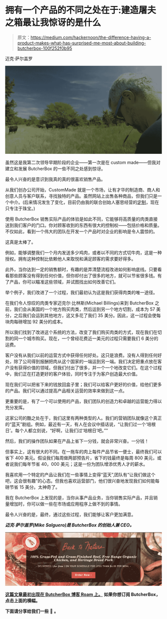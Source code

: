 # 拥有一个产品的不同之处在于:建造屠夫之箱最让我惊讶的是什么

> 原文：<https://medium.com/hackernoon/the-difference-having-a-product-makes-what-has-surprised-me-most-about-building-butcherbox-100f252f0b95>

迈克·萨尔盖罗

![](img/50bc8c7896db8a9dfb57f9d7f66b9df2.png)

虽然这是我第二次领导早期阶段的企业——第一次是在 custom made——但我对建立和发展 ButcherBox 的一些不同之处感到惊讶。

最令人兴奋的是意识到我真的真的很喜欢销售产品。

从我们创办公司开始，CustomMade 就是一个市场，让有才华的制造商、商人和创意人员与客户联系，寻找独特的产品。虽然网站上出售各种商品，但我们只是一个中介。(后来情况发生了变化，目前仍由我的联合创始人塞思经营的[定制](https://www.custommade.com/)，现在只专注于珠宝。)

使用 ButcherBox 销售实际产品的体验是如此不同，它能够将高质量的肉类直接送到我们客户的门口。你对顾客收到的东西有很大的控制权——包括价格和质量。不仅如此，看到一个伟大的团队在开发一个产品时对企业的影响是令人震惊的。

这真是太棒了。

例如，能够调整我们一个月内发送多少鸡肉，或者以不同的方式切牛肉，这是一种授权。拥有这种控制比依赖他人来取悦和满足顾客的需求要好得多。

此外，当你达到一定的销售额时，有趣的是弄清楚流程改进如何影响底线。只要看看那些顾客没有得到任何价值，但你却付出了很多的地方，就可以节省很多钱。有了产品，你可以瞄准这些领域，并试图找出如何改善它们。

举个例子，我们改进了一个过程，我们最初认为这是我们获得肉类的唯一途径。

在我们令人惊叹的肉类专家迈克尔·比林斯(Michael Billings)来到 ButcherBox 之前，我们会从美国的一个地方购买肉类，然后运到另一个地方切割，成本为 57 美分，之后我们会运到其他地方，这又多花了我们 35 美分。因此，这一过程会使每块肉每磅增加 92 美分的成本。

所以我们找到了改进这个系统的方法，改变了我们购买肉类的方式，现在我们在切割的同一个城市购买。现在，一个曾经花费近一美元的过程只需要我们 6 美分的运费。

客户没有从我们以前的运营方式中获得任何好处。这只是浪费。没有人得到任何好处，除了公司得到报酬把肉从这个国家的一端运到另一端。我们决定把重点放在客户没有获得价值的领域，但我们付出了很多，并一个一个地改变它们。在这个过程中，我们正在打造更好的客户体验，同时专注于为客户创造最大价值。

现在我们可以把省下来的钱放回盒子里；我们可以给客户更好的价值，给他们更多的产品。我们可以通过提高产品相关运营的效率来做到这一点。

更重要的是，有了一个可以使用的产品，我们团队的创造力和卓越的运营能力得以充分发挥。

这家公司的酷之处在于，我们这里有两种类型的人。我们的营销团队就像这个真正的“蓝天”剧组。例如，最近有一天，有人在会议中插话说，“让我们过一个‘培根日’。每个人都立刻说，“好啊，让我们过‘培根日’吧。”"

然后，我们的操作团队如果在产品上省下一分钱，就会非常兴奋。一分钱！

但事实上，这有很大的不同。在一拖车的肉上每件产品节省一便士，最终我们可以省下 400 美元。假设我们每周做两部预告片，省下的钱最终是每周 800 美元，或者说我们每年节省 40，000 美元；这是一份为团队增添优秀人才的薪水。

我喜欢用一个特定的产品让我们在一些事情上变得“蓝天”,团队有“让我们做这个吧，这会很有趣”的心态。但我也喜欢运营部门，他们很兴奋地发现我们如何能每磅节省 15 美分。太神奇了。

我在 ButcherBox 上发现的是，当你从事产品业务，当你销售实际产品，并且销量增加时，你可以做一些在市场或应用程序上做不到的事情。

最令人兴奋的是，最终，通过这些过程，我们能够让客户更加满意。

***迈克·萨尔盖罗(Mike Salguero)是 ButcherBox 的创始人兼 CEO。***

[![](img/d137d7fbbf89e0ed0bc2dd1b00099e7b.png)](https://www.butcherbox.com/get-started/)

[**这篇文章最初出现在 ButcherBox 博客 Roam 上。**](https://www.butcherbox.com/roam) **如果你想订阅 ButcherBox，点击上面的横幅。**

**下面请分享给我们一些** 🖤 **。**